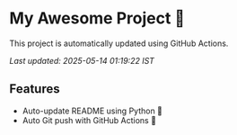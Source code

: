 # My Awesome Project 🚀

This project is automatically updated using GitHub Actions.

_Last updated: 2025-05-14 01:19:22 IST_

## Features
- Auto-update README using Python 🐍
- Auto Git push with GitHub Actions 🤖
